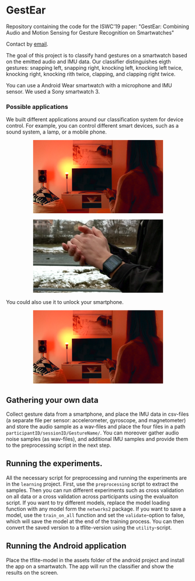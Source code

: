 # GestEar

Repository containing the code for the ISWC'19 paper: "GestEar: Combining Audio and Motion Sensing for Gesture Recognition on Smartwatches"

Contact by [email](mailto:vincent.becker@inf.ethz.ch).

The goal of this project is to classify hand gestures on a smartwatch based on the emitted audio and IMU data. Our classifier distinguishes eigth gestures: snapping left, snapping right, knocking left, knocking left twice, knocking right, knocking rith twice, clapping, and clapping right twice.

You can use a Android Wear smartwatch with a microphone and IMU sensor. We used a Sony smartwatch 3. 

### Possible applications
We built different applications around our classification system for device control. For example, you can control different smart devices, such as a sound system, a lamp, or a mobile phone. 
<p align="center"><img src="images/device_control_16_9.png" alt="Smart devices demo picture" height="200"></p>
<p align="center"><img src="images/mobile_16_9.png" alt="Mobile control demo picture" height="200"></p>
You could also use it to unlock your smartphone. 
<p align="center"><img src="images/device_control_16_9.png" alt="Stylus demo" height="200"></p>

## Gathering your own data
Collect gesture data from a smartphone, and place the IMU data in csv-files (a separate file per sensor: accelerometer, gyroscope, and magnetometer) and store the  audio sample as a wav-files and place the four files in a path `participantID/sessionID/GestureName/`. You can moreover gather audio noise samples (as wav-files), and additional IMU samples and provide them to the preprocessing script in the next step. 
  
## Running the experiments.
All the necessary script for preprocessing and running the experiments are in the `learning` project. 
First, use the `preprocessing` script to extract the samples. Then you can run different experiments such as cross validation on all data or a cross validation across participants using the evaluaiton script. If you want to try different models, replace the model loading function with any model form the `networks2` package. If you want to save a model, use the `train_on_all` function and set the `validate`-option to false, which will save the model at the end of the training process. You can then convert the saved version to a tflite-version using the `utility`-script.  

## Running the Android application
Place the tflite-model in the assets folder of the android project and install the app on a smartwatch. The app will run the classifier and show the results on the screen. 
